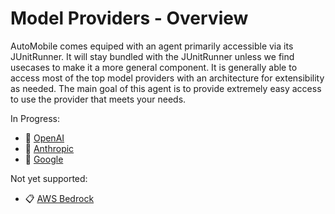 # Model Providers - Overview

AutoMobile comes equiped with an agent primarily accessible via its JUnitRunner. It will stay bundled with the JUnitRunner
unless we find usecases to make it a more general component. It is generally able to access most of the top model providers
with an architecture for extensibility as needed. The main goal of this agent is to provide extremely easy access to use
the provider that meets your needs.

In Progress:

- 🚧 [OpenAI](openai.md)
- 🚧 [Anthropic](anthropic.md)
- 🚧 [Google](google.md)

Not yet supported:

- 📋 [AWS Bedrock](aws-bedrock.md)
